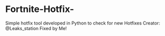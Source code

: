 # Fortnite-Hotfix-
Simple hotfix tool developed in Python to check for new Hotfixes
Creator: @Leaks_station Fixed by Me!
